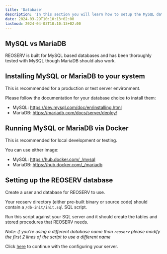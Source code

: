 ```yaml
---
title: 'Database'
description: 'In this section you will learn how to setup the MySQL database for your server'
date: 2024-03-29T10:10:13+02:00
lastmod: 2024-04-03T10:10:13+02:00
---
```


## MySQL vs MariaDB

REOSERV is built for MySQL based databases and has been thoroughly tested with MySQL though MariaDB should also work.

## Installing MySQL or MariaDB to your system

This is recommended for a production or test server environment.

Please follow the documentation for your database choice to install them:

- MySQL: https://dev.mysql.com/doc/en/installing.html
- MariaDB: https://mariadb.com/docs/server/deploy/

## Running MySQL or MariaDB via Docker

This is recommended for local development or testing.

You can use either image:

- MySQL: https://hub.docker.com/_/mysql
- MariaDB: https://hub.docker.com/_/mariadb

## Setting up the REOSERV database

Create a user and database for REOSERV to use.

Your reoserv directory (either pre-built binary or source code) should contain a `/db-init/init.sql` SQL script.

Run this script against your SQL server and it should create the tables and stored procedures that REOSERV needs.

_Note: if you're using a different database name than `reoserv` please modify the first 2 lines of the script to use a different name_

Click [here](/docs/configuration) to continue with the configuring your server.
